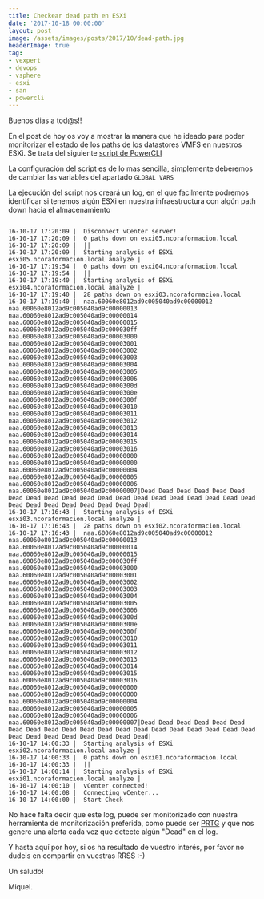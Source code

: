 ```yaml
---
title: Checkear dead path en ESXi
date: '2017-10-18 00:00:00'
layout: post
image: /assets/images/posts/2017/10/dead-path.jpg
headerImage: true
tag:
- vexpert
- devops
- vsphere
- esxi
- san
- powercli
---
```


Buenos dias a tod@s!!

En el post de hoy os voy a mostrar la manera que he ideado para poder monitorizar el estado de los paths de los datastores VMFS en nuestros ESXi. Se trata del siguiente [script de PowerCLI](https://github.com/miquelMariano/esxi-dead-lun-path)

La configuración del script es de lo mas sencilla, simplemente deberemos de cambiar las variables del apartado `GLOBAL VARS`

La ejecución del script nos creará un log, en el que facilmente podremos identificar si tenemos algún ESXi en nuestra infraestructura con algún path down hacia el almacenamiento

```

16-10-17 17:20:09 |  Disconnect vCenter server!
16-10-17 17:20:09 |  0 paths down on esxi05.ncoraformacion.local
16-10-17 17:20:09 |  ||
16-10-17 17:20:09 |  Starting analysis of ESXi esxi05.ncoraformacion.local analyze | 
16-10-17 17:19:54 |  0 paths down on esxi04.ncoraformacion.local
16-10-17 17:19:54 |  ||
16-10-17 17:19:40 |  Starting analysis of ESXi esxi04.ncoraformacion.local analyze | 
16-10-17 17:19:40 |  28 paths down on esxi03.ncoraformacion.local
16-10-17 17:19:40 |  naa.60060e8012ad9c005040ad9c00000012 naa.60060e8012ad9c005040ad9c00000013 naa.60060e8012ad9c005040ad9c00000014 naa.60060e8012ad9c005040ad9c00000015 naa.60060e8012ad9c005040ad9c000030ff naa.60060e8012ad9c005040ad9c00003000 naa.60060e8012ad9c005040ad9c00003001 naa.60060e8012ad9c005040ad9c00003002 naa.60060e8012ad9c005040ad9c00003003 naa.60060e8012ad9c005040ad9c00003004 naa.60060e8012ad9c005040ad9c00003005 naa.60060e8012ad9c005040ad9c00003006 naa.60060e8012ad9c005040ad9c0000300d naa.60060e8012ad9c005040ad9c0000300e naa.60060e8012ad9c005040ad9c0000300f naa.60060e8012ad9c005040ad9c00003010 naa.60060e8012ad9c005040ad9c00003011 naa.60060e8012ad9c005040ad9c00003012 naa.60060e8012ad9c005040ad9c00003013 naa.60060e8012ad9c005040ad9c00003014 naa.60060e8012ad9c005040ad9c00003015 naa.60060e8012ad9c005040ad9c00003016 naa.60060e8012ad9c005040ad9c00000000 naa.60060e8012ad9c005040ad9c00000000 naa.60060e8012ad9c005040ad9c00000004 naa.60060e8012ad9c005040ad9c00000005 naa.60060e8012ad9c005040ad9c00000006 naa.60060e8012ad9c005040ad9c00000007|Dead Dead Dead Dead Dead Dead Dead Dead Dead Dead Dead Dead Dead Dead Dead Dead Dead Dead Dead Dead Dead Dead Dead Dead Dead Dead Dead Dead|
16-10-17 17:16:43 |  Starting analysis of ESXi esxi03.ncoraformacion.local analyze | 
16-10-17 17:16:43 |  28 paths down on esxi02.ncoraformacion.local
16-10-17 17:16:43 |  naa.60060e8012ad9c005040ad9c00000012 naa.60060e8012ad9c005040ad9c00000013 naa.60060e8012ad9c005040ad9c00000014 naa.60060e8012ad9c005040ad9c00000015 naa.60060e8012ad9c005040ad9c000030ff naa.60060e8012ad9c005040ad9c00003000 naa.60060e8012ad9c005040ad9c00003001 naa.60060e8012ad9c005040ad9c00003002 naa.60060e8012ad9c005040ad9c00003003 naa.60060e8012ad9c005040ad9c00003004 naa.60060e8012ad9c005040ad9c00003005 naa.60060e8012ad9c005040ad9c00003006 naa.60060e8012ad9c005040ad9c0000300d naa.60060e8012ad9c005040ad9c0000300e naa.60060e8012ad9c005040ad9c0000300f naa.60060e8012ad9c005040ad9c00003010 naa.60060e8012ad9c005040ad9c00003011 naa.60060e8012ad9c005040ad9c00003012 naa.60060e8012ad9c005040ad9c00003013 naa.60060e8012ad9c005040ad9c00003014 naa.60060e8012ad9c005040ad9c00003015 naa.60060e8012ad9c005040ad9c00003016 naa.60060e8012ad9c005040ad9c00000000 naa.60060e8012ad9c005040ad9c00000000 naa.60060e8012ad9c005040ad9c00000004 naa.60060e8012ad9c005040ad9c00000005 naa.60060e8012ad9c005040ad9c00000006 naa.60060e8012ad9c005040ad9c00000007|Dead Dead Dead Dead Dead Dead Dead Dead Dead Dead Dead Dead Dead Dead Dead Dead Dead Dead Dead Dead Dead Dead Dead Dead Dead Dead Dead Dead|
16-10-17 14:00:33 |  Starting analysis of ESXi esxi02.ncoraformacion.local analyze | 
16-10-17 14:00:33 |  0 paths down on esxi01.ncoraformacion.local
16-10-17 14:00:33 |  ||
16-10-17 14:00:14 |  Starting analysis of ESXi esxi01.ncoraformacion.local analyze | 
16-10-17 14:00:10 |  vCenter connected!
16-10-17 14:00:08 |  Connecting vCenter...
16-10-17 14:00:00 |  Start Check
```

No hace falta decir que este log, puede ser monitorizado con nuestra herramienta de monitorización preferida, como puede ser [PRTG](https://www.es.paessler.com/prtg) y que nos genere una alerta cada vez que detecte algún "Dead" en el log.

Y hasta aquí por hoy, si os ha resultado de vuestro interés, por favor no dudeis en compartir en vuestras RRSS :-)

Un saludo!



Miquel.